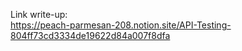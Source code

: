 Link write-up: <br>
https://peach-parmesan-208.notion.site/API-Testing-804ff73cd3334de19622d84a007f8dfa
